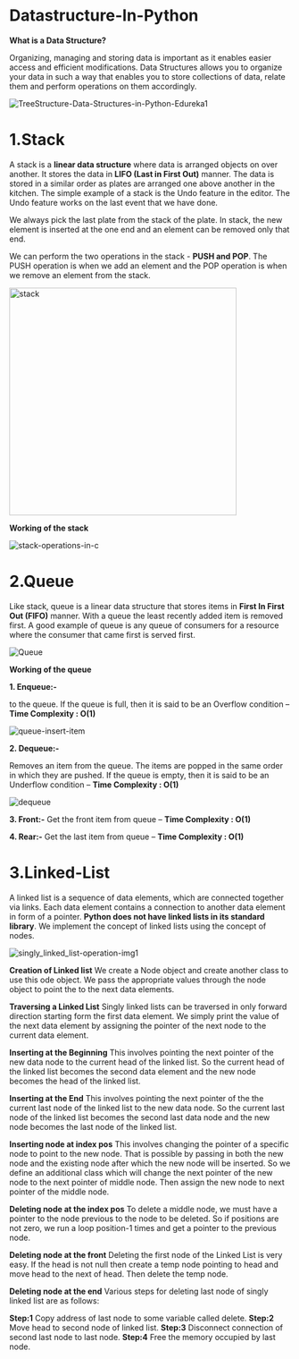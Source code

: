 # Datastructure-In-Python
 
**What is a Data Structure?**

Organizing, managing and storing data is important as it enables easier access and efficient modifications. Data Structures allows you to organize your data in such a way that enables you to store collections of data, relate them and perform operations on them accordingly. 

![TreeStructure-Data-Structures-in-Python-Edureka1](https://user-images.githubusercontent.com/56465441/141715529-f9e76446-da46-4796-88ea-b13b9dadabf2.png)

# 1.Stack 
A stack is a **linear data structure** where data is arranged objects on over another. It stores the data in **LIFO (Last in First Out)** manner. The data is stored in a similar order as plates are arranged one above another in the kitchen. The simple example of a stack is the Undo feature in the editor. The Undo feature works on the last event that we have done.

We always pick the last plate from the stack of the plate. In stack, the new element is inserted at the one end and an element can be removed only that end.

We can perform the two operations in the stack - **PUSH and POP**. The PUSH operation is when we add an element and the POP operation is when we remove an element from the stack.

<img width="407" alt="stack" src="https://user-images.githubusercontent.com/56465441/141716145-5847bdca-416a-4f31-9ae8-c403db2b4ffc.png">

**Working of the stack**

![stack-operations-in-c](https://user-images.githubusercontent.com/56465441/141716224-2a678266-d94b-456f-93bc-00826e72c45e.gif)


# 2.Queue
Like stack, queue is a linear data structure that stores items in **First In First Out (FIFO)** manner. With a queue the least recently added item is removed first. A good example of queue is any queue of consumers for a resource where the consumer that came first is served first.

![Queue](https://user-images.githubusercontent.com/56465441/142555886-051fd805-5053-4072-a187-73981884845f.png)

**Working of the queue**

**1. Enqueue:-**

to the queue. If the queue is full, then it is said to be an Overflow condition – **Time Complexity : O(1)**

![queue-insert-item](https://user-images.githubusercontent.com/56465441/142556823-cd26099d-103b-4249-a37c-53fe9605001b.gif)

**2. Dequeue:-**

Removes an item from the queue. The items are popped in the same order in which they are pushed. If the queue is empty, then it is said to be an Underflow condition – **Time Complexity : O(1)**

![dequeue](https://user-images.githubusercontent.com/56465441/142557033-c0a53cc1-52e4-47bc-aadd-680e0c3c5465.gif)

**3. Front:-** Get the front item from queue – **Time Complexity : O(1)**

**4. Rear:-** Get the last item from queue – **Time Complexity : O(1)**


# 3.Linked-List
A linked list is a sequence of data elements, which are connected together via links. Each data element contains a connection to another data element in form of a pointer. **Python does not have linked lists in its standard library**. We implement the concept of linked lists using the concept of nodes.

![singly_linked_list-operation-img1](https://user-images.githubusercontent.com/56465441/142711622-393d31ab-96a3-4a41-b1cd-8ebf7870f0ed.gif)

**Creation of Linked list**
We create a Node object and create another class to use this ode object. We pass the appropriate values through the node object to point the to the next data elements.

**Traversing a Linked List**
Singly linked lists can be traversed in only forward direction starting form the first data element. We simply print the value of the next data element by assigning the pointer of the next node to the current data element.

**Inserting at the Beginning**
This involves pointing the next pointer of the new data node to the current head of the linked list. So the current head of the linked list becomes the second data element and the new node becomes the head of the linked list.

**Inserting at the End**
This involves pointing the next pointer of the the current last node of the linked list to the new data node. So the current last node of the linked list becomes the second last data node and the new node becomes the last node of the linked list.

**Inserting node at index pos**
This involves changing the pointer of a specific node to point to the new node. That is possible by passing in both the new node and the existing node after which the new node will be inserted. So we define an additional class which will change the next pointer of the new node to the next pointer of middle node. Then assign the new node to next pointer of the middle node.

**Deleting node at the index pos**
To delete a middle node, we must have a pointer to the node previous to the node to be deleted. So if positions are not zero, we run a loop position-1 times and get a pointer to the previous node.

**Deleting node at the front**
Deleting the first node of the Linked List is very easy. If the head is not null then create a temp node pointing to head and move head to the next of head. Then delete the temp node.

**Deleting node at the end**
Various steps for deleting last node of singly linked list are as follows:

**Step:1** Copy address of last node to some variable called delete.
**Step:2** Move head to second node of linked list.
**Step:3** Disconnect connection of second last node to last node.
**Step:4** Free the memory occupied by last node.
